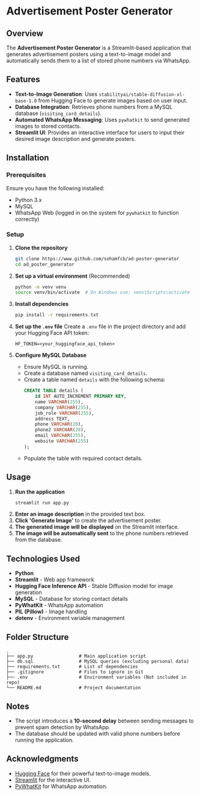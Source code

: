 # Advertisement Poster Generator

## Overview
The **Advertisement Poster Generator** is a Streamlit-based application that generates advertisement posters using a text-to-image model and automatically sends them to a list of stored phone numbers via WhatsApp.

## Features
- **Text-to-Image Generation**: Uses `stabilityai/stable-diffusion-xl-base-1.0` from Hugging Face to generate images based on user input.
- **Database Integration**: Retrieves phone numbers from a MySQL database (`visiting_card_details`).
- **Automated WhatsApp Messaging**: Uses `pywhatkit` to send generated images to stored contacts.
- **Streamlit UI**: Provides an interactive interface for users to input their desired image description and generate posters.

## Installation
### Prerequisites
Ensure you have the following installed:
- Python 3.x
- MySQL
- WhatsApp Web (logged in on the system for `pywhatkit` to function correctly)

### Setup
1. **Clone the repository**
   ```bash
   git clone https://www.github.com/sohamfcb/ad-poster-generator
   cd ad_poster_generator
   ```

2. **Set up a virtual environment** (Recommended)
   ```bash
   python -m venv venv
   source venv/bin/activate  # On Windows use: venv\Scripts\activate
   ```

3. **Install dependencies**
   ```bash
   pip install -r requirements.txt
   ```

4. **Set up the `.env` file**
   Create a `.env` file in the project directory and add your Hugging Face API token:
   ```
   HF_TOKEN=<your_huggingface_api_token>
   ```

5. **Configure MySQL Database**
   - Ensure MySQL is running.
   - Create a database named `visiting_card_details`.
   - Create a table named `details` with the following schema:
     ```sql
     CREATE TABLE details (
         id INT AUTO_INCREMENT PRIMARY KEY,
         name VARCHAR(255),
         company VARCHAR(255),
         job_role VARCHAR(255),
         address TEXT,
         phone VARCHAR(20),
         phone2 VARCHAR(20),
         email VARCHAR(255),
         website VARCHAR(255)
     );
     ```
   - Populate the table with required contact details.

## Usage
1. **Run the application**
   ```bash
   streamlit run app.py
   ```
2. **Enter an image description** in the provided text box.
3. **Click 'Generate Image'** to create the advertisement poster.
4. **The generated image will be displayed** on the Streamlit interface.
5. **The image will be automatically sent** to the phone numbers retrieved from the database.

## Technologies Used
- **Python**
- **Streamlit** - Web app framework
- **Hugging Face Inference API** - Stable Diffusion model for image generation
- **MySQL** - Database for storing contact details
- **PyWhatKit** - WhatsApp automation
- **PIL (Pillow)** - Image handling
- **dotenv** - Environment variable management

## Folder Structure
```
.
├── app.py                 # Main application script
├── db.sql                 # MySQL queries (excluding personal data)
├── requirements.txt       # List of dependencies
├── .gitignore             # Files to ignore in Git
├── .env                   # Environment variables (Not included in repo)
└── README.md              # Project documentation
```

## Notes
- The script introduces a **10-second delay** between sending messages to prevent spam detection by WhatsApp.
- The database should be updated with valid phone numbers before running the application.

## Acknowledgments
- [Hugging Face](https://huggingface.co/) for their powerful text-to-image models.
- [Streamlit](https://streamlit.io/) for the interactive UI.
- [PyWhatKit](https://github.com/Ankit404butfound/PyWhatKit) for WhatsApp automation.
